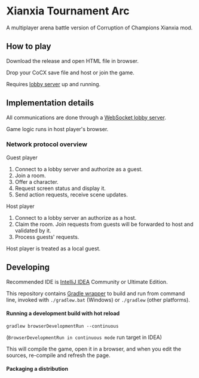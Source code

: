 # Xianxia Tournament Arc

A multiplayer arena battle version of Corruption of Champions Xianxia mod.

## How to play

Download the release and open HTML file in browser.

Drop your CoCX save file and host or join the game.

Requires [lobby server](https://github.com/aimozg/wslobby) up and running.

## Implementation details

All communications are done through a [WebSocket lobby server](https://github.com/aimozg/wslobby).

Game logic runs in host player's browser.

### Network protocol overview

Guest player

1. Connect to a lobby server and authorize as a guest.
2. Join a room.
3. Offer a character.
4. Request screen status and display it.
5. Send action requests, receive scene updates.

Host player

1. Connect to a lobby server an authorize as a host.
2. Claim the room. Join requests from guests will be forwarded to host and validated by it.
3. Process guests' requests. 

Host player is treated as a local guest.

## Developing

Recommended IDE is [IntelliJ IDEA](https://www.jetbrains.com/idea/download/) Community or Ultimate Edition.

This repository contains [Gradle wrapper](https://docs.gradle.org/current/userguide/gradle_wrapper.html) to build and run from command line, invoked with `./gradlew.bat` (Windows) or `./gradlew` (other platforms).

#### Running a development build with hot reload

```
gradlew browserDevelopmentRun --continuous
```
(`BrowserDevelopmentRun in continuous mode` run target in IDEA)

This will compile the game, open it in a browser, and when you edit the sources, re-compile and refresh the page.

#### Packaging a distribution
